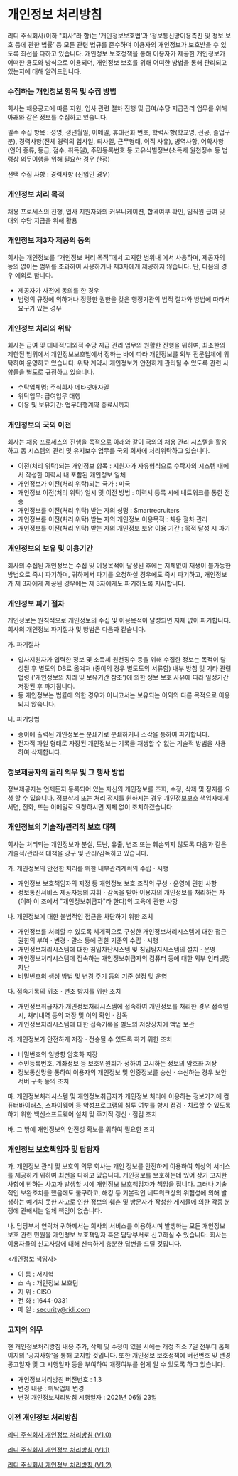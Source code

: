 # 개인정보 처리방침

리디 주식회사(이하 "회사”라 함)는 ’개인정보보호법’과 ‘정보통신망이용촉진 및 정보 보호 등에 관한 법률’ 등 모든 관련 법규를 준수하며 이용자의 개인정보가 보호받을 수 있도록 최선을 다하고 있습니다. 개인정보 보호정책을 통해 이용자가 제공한 개인정보가 어떠한 용도와 방식으로 이용되며, 개인정보 보호를 위해 어떠한 방법을 통해 관리되고 있는지에 대해 알려드립니다.

### 수집하는 개인정보 항목 및 수집 방법

회사는 채용공고에 따른 지원, 입사 관련 절차 진행 및 급여/수당 지급관리 업무를 위해 아래와 같은 정보를 수집하고 있습니다.

필수 수집 항목 : 성명, 생년월일, 이메일, 휴대전화 번호, 학력사항(학교명, 전공, 졸업구분), 경력사항(전체 경력의 입사일, 퇴사일, 근무형태, 이직 사유), 병역사항, 어학사항(언어 종류, 등급, 점수, 취득일), 주민등록번호 등 고유식별정보(소득세 원천징수 등 법령상 의무이행을 위해 필요한 경우 한정)

선택 수집 사항 : 경력사항 (신입인 경우)

### 개인정보 처리 목적

채용 프로세스의 진행, 입사 지원자와의 커뮤니케이션, 합격여부 확인, 임직원 급여 및 대외 수당 지급을 위해 활용

### 개인정보 제3자 제공의 동의

회사는 개인정보를 “개인정보 처리 목적”에서 고지한 범위내 에서 사용하며, 제공자의 동의 없이는 범위를 초과하여 사용하거나 제3자에게 제공하지 않습니다. 단, 다음의 경우 예외로 합니다.

- 제공자가 사전에 동의를 한 경우
- 법령의 규정에 의하거나 정당한 권한을 갖은 행정기관의 법적 절차와 방법에 따라서 요구가 있는 경우

### 개인정보 처리의 위탁

회사는 급여 및 대내적/대외적 수당 지급 관리 업무의 원활한 진행을 위하여, 최소한의 제한된 범위에서 개인정보보호법에서 정하는 바에 따라 개인정보를 외부 전문업체에 위탁하여 운영하고 있습니다. 위탁 계약시 개인정보가 안전하게 관리될 수 있도록 관련 사항들을 별도로 규정하고 있습니다.

- 수탁업체명: 주식회사 메타넷애자일
- 위탁업무: 급여업무 대행
- 이용 및 보유기간: 업무대행계약 종료시까지

### 개인정보의 국외 이전

회사는 채용 프로세스의 진행을 목적으로 아래와 같이 국외의 채용 관리 시스템을 활용하고 동 시스템의 관리 및 유지보수 업무를 국외 회사에 처리위탁하고 있습니다.

- 이전(처리 위탁)되는 개인정보 항목 : 지원자가 자유형식으로 수탁자의 시스템 내에서 작성한 이력서 내 포함된 개인정보 일체
- 개인정보가 이전(처리 위탁)되는 국가 : 미국
- 개인정보 이전(처리 위탁) 일시 및 이전 방법 : 이력서 등록 시에 네트워크를 통한 전송
- 개인정보를 이전(처리 위탁) 받는 자의 성명 : Smartrecruiters
- 개인정보를 이전(처리 위탁) 받는 자의 개인정보 이용목적 : 채용 절차 관리
- 개인정보를 이전(처리 위탁) 받는 자의 개인정보 보유 이용 기간 : 목적 달성 시 파기

### 개인정보의 보유 및 이용기간

회사의 수집된 개인정보는 수집 및 이용목적이 달성된 후에는 지체없이 재생이 불가능한 방법으로 즉시 파기하며, 귀하께서 파기를 요청하실 경우에도 즉시 파기하고, 개인정보가 제 3자에게 제공된 경우에는 제 3자에게도 파기하도록 지시합니다.

### 개인정보 파기 절차

개인정보는 원칙적으로 개인정보의 수집 및 이용목적이 달성되면 지체 없이 파기합니다. 회사의 개인정보 파기절차 및 방법은 다음과 같습니다.

가. 파기절차

- 입사지원자가 입력한 정보 및 소득세 원천징수 등을 위해 수집한 정보는 목적이 달성된 후 별도의 DB로 옮겨져 (종이의 경우 별도도의 서류함) 내부 방침 및 기타 관련 법령 ('개인정보의 처리 및 보유기간 참조')에 의한 정보 보호 사유에 따라 일정기간 저장된 후 파기됩니다.
- 동 개인정보는 법률에 의한 경우가 아니고서는 보유되는 이외의 다른 목적으로 이용되지 않습니다.

나. 파기방법

- 종이에 출력된 개인정보는 분쇄기로 분쇄하거나 소각을 통하여 파기합니다.
- 전자적 파일 형태로 자장된 개인정보는 기록을 재생할 수 없는 기술적 방법을 사용하여 삭제합니다.

### 정보제공자의 권리 의무 및 그 행사 방법

정보제공자는 언제든지 등록되어 있는 자신의 개인정보를 조회, 수정, 삭제 및 정지를 요청 할 수 있습니다. 정보삭제 또는 처리 정지를 원하시는 경우 개인정보보호 책임자에게 서면, 전화, 또는 이메일로 요청하시면 지체 없이 조치하겠습니다.

### 개인정보의 기술적/관리적 보호 대책

회사는 처리되는 개인정보가 분실, 도난, 유출, 변조 또는 훼손되지 않도록 다음과 같은 기술적/관리적 대책을 강구 및 관리/감독하고 있습니다.

가. 개인정보의 안전한 처리를 위한 내부관리계획의 수립ㆍ시행

- 개인정보 보호책임자의 지정 등 개인정보 보호 조직의 구성ㆍ운영에 관한 사항
- 정보통신서비스 제공자등의 지휘ㆍ감독을 받아 이용자의 개인정보를 처리하는 자(이하 이 조에서 "개인정보취급자"라 한다)의 교육에 관한 사항

나. 개인정보에 대한 불법적인 접근을 차단하기 위한 조치

- 개인정보를 처리할 수 있도록 체계적으로 구성한 개인정보처리시스템에 대한 접근 권한의 부여ㆍ변경ㆍ말소 등에 관한 기준의 수립ㆍ시행
- 개인정보처리시스템에 대한 침입차단시스템 및 침입탐지시스템의 설치ㆍ운영
- 개인정보처리시스템에 접속하는 개인정보취급자의 컴퓨터 등에 대한 외부 인터넷망 차단
- 비밀번호의 생성 방법 및 변경 주기 등의 기준 설정 및 운영

다. 접속기록의 위조ㆍ변조 방지를 위한 조치

- 개인정보취급자가 개인정보처리시스템에 접속하여 개인정보를 처리한 경우 접속일시, 처리내역 등의 저장 및 이의 확인ㆍ감독
- 개인정보처리시스템에 대한 접속기록을 별도의 저장장치에 백업 보관

라. 개인정보가 안전하게 저장ㆍ전송될 수 있도록 하기 위한 조치

- 비밀번호의 일방향 암호화 저장
- 주민등록번호, 계좌정보 등 보호위원회가 정하여 고시하는 정보의 암호화 저장
- 정보통신망을 통하여 이용자의 개인정보 및 인증정보를 송신ㆍ수신하는 경우 보안서버 구축 등의 조치

마. 개인정보처리시스템 및 개인정보취급자가 개인정보 처리에 이용하는 정보기기에 컴퓨터바이러스, 스파이웨어 등 악성프로그램의 침투 여부를 항시 점검ㆍ치료할 수 있도록 하기 위한 백신소프트웨어 설치 및 주기적 갱신ㆍ점검 조치

바. 그 밖에 개인정보의 안전성 확보를 위하여 필요한 조치

### 개인정보 보호책임자 및 담당자

가. 개인정보 관리 및 보호의 의무
회사는 개인 정보를 안전하게 이용하여 최상의 서비스를 제공하기 위하여 최선을 다하고 있습니다. 개인정보를 보호하는데 있어 상기 고지한 사항에 반하는 사고가 발생할 시에 개인정보 보호책임자가 책임을 집니다. 그러나 기술적인 보완조치를 했음에도 불구하고, 해킹 등 기본적인 네트워크상의 위험성에 의해 발생하는 예기치 못한 사고로 인한 정보의 훼손 및 방문자가 작성한 게시물에 의한 각종 분쟁에 관해서는 일체 책임이 없습니다.

나. 담당부서 연락처
귀하께서는 회사의 서비스를 이용하시며 발생하는 모든 개인정보 보호 관련 민원을 개인정보 보호책임자 혹은 담당부서로 신고하실 수 있습니다. 회사는 이용자들의 신고사항에 대해 신속하게 충분한 답변을 드릴 것입니다.

<개인정보 책임자>

- 이 름 : 서지혁
- 소 속 : 개인정보 보호팀
- 지 위 : CISO
- 전 화 : 1644-0331
- 메 일 : security@ridi.com

### 고지의 의무

현 개인정보처리방침 내용 추가, 삭제 및 수정이 있을 시에는 개정 최소 7일 전부터 홈페이지의 '공지사항'을 통해 고지할 것입니다. 또한 개인정보 보호정책에 버전번호 및 변경공고일자 및 그 시행일자 등을 부여하여 개정여부를 쉽게 알 수 있도록 하고 있습니다.

- 개인정보처리방침 버전번호 : 1.3
- 변경 내용 : 위탁업체 변경
- 변경 개인정보처리방침 시행일자 : 2021년 06월 23일

### 이전 개인정보 처리방침

[리디 주식회사 개인정보 처리방침 (V1.0)](https://policy.ridi.com/legal/privacy-apply/v1.0)

[리디 주식회사 개인정보 처리방침 (V1.1)](https://policy.ridi.com/legal/privacy-apply/v1.1)

[리디 주식회사 개인정보 처리방침 (V1.2)](https://policy.ridi.com/legal/privacy-apply/v1.2)
